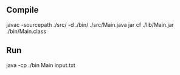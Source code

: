## Compile

javac -sourcepath ./src/ -d ./bin/ ./src/Main.java
jar cf ./lib/Main.jar ./bin/Main.class

## Run

java -cp ./bin Main input.txt
